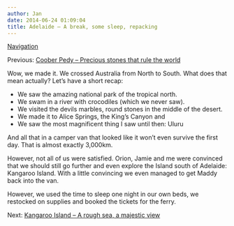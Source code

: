 ```yaml
---
author: Jan
date: 2014-06-24 01:09:04
title: Adelaide – A break, some sleep, repacking
---
```


[Navigation](https://jan-steinke.de/wordpress/en/blog/2013/10/06/the-stuart-highway/)

Previous: [Coober Pedy – Precious stones that rule the world](https://jan-steinke.de/wordpress/en/coober-pedy-precious-stones-that-rule-the-world/)

Wow, we made it. We crossed Australia from North to South. What does that mean actually? Let&#8217;s have a short recap:

  * We saw the amazing national park of the tropical north.
  * We swam in a river with crocodiles (which we never saw).
  * We visited the devils marbles, round stones in the middle of the desert.
  * We made it to Alice Springs, the King&#8217;s Canyon and
  * We saw the most magnificent thing I saw until then: Uluru

And all that in a camper van that looked like it won&#8217;t even survive the first day. That is almost exactly 3,000km.

However, not all of us were satisfied. Orion, Jamie and me were convinced that we should still go further and even explore the Island south of Adelaide: Kangaroo Island. With a little convincing we even managed to get Maddy back into the van.

However, we used the time to sleep one night in our own beds, we restocked on supplies and booked the tickets for the ferry.

Next: [Kangaroo Island – A rough sea, a majestic view](https://jan-steinke.de/wordpress/en/kangaroo-island-a-rough-sea-a-majestic-view/)
